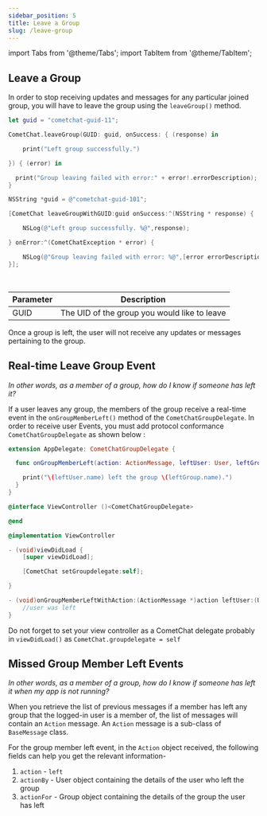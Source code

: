 ```yaml
---
sidebar_position: 5
title: Leave a Group
slug: /leave-group
---
```


import Tabs from '@theme/Tabs';
import TabItem from '@theme/TabItem';

## Leave a Group

In order to stop receiving updates and messages for any particular joined group, you will have to leave the group using the `leaveGroup()` method.

<Tabs>
<TabItem value="Swift" label="Swift">

```swift
let guid = "cometchat-guid-11";

CometChat.leaveGroup(GUID: guid, onSuccess: { (response) in

	print("Left group successfully.")

}) { (error) in

  print("Group leaving failed with error:" + error!.errorDescription);
}
```

</TabItem>
<TabItem value="Objective C" label="Objective C">

```objectivec
NSString *guid = @"cometchat-guid-101";

[CometChat leaveGroupWithGUID:guid onSuccess:^(NSString * response) {

    NSLog(@"Left group successfully. %@",response);

} onError:^(CometChatException * error) {

    NSLog(@"Group leaving failed with error: %@",[error errorDescription]);
}];
```

</TabItem>
</Tabs>
<br/>

| Parameter | Description                                  |
| --------- | -------------------------------------------- |
| GUID      | The UID of the group you would like to leave |

Once a group is left, the user will not receive any updates or messages pertaining to the group.

## Real-time Leave Group Event

_In other words, as a member of a group, how do I know if someone has left it?_

If a user leaves any group, the members of the group receive a real-time event in the `onGroupMemberLeft()` method of the `CometChatGroupDelegate`. In order to receive user Events, you must add protocol conformance `CometChatGroupDelegate` as shown below :

<Tabs>
<TabItem value="Swift" label="Swift">

```swift
extension AppDelegate: CometChatGroupDelegate {

  func onGroupMemberLeft(action: ActionMessage, leftUser: User, leftGroup: Group) {

    print("\(leftUser.name) left the group \(leftGroup.name).")
  }
}
```

</TabItem>
<TabItem value="Objective C" label="Objective C">

```objectivec
@interface ViewController ()<CometChatGroupDelegate>

@end

@implementation ViewController

- (void)viewDidLoad {
    [super viewDidLoad];

    [CometChat setGroupdelegate:self];

}

- (void)onGroupMemberLeftWithAction:(ActionMessage *)action leftUser:(User *)leftUser leftGroup:(Group *)leftGroup {
    //user was left
}
```

</TabItem>
</Tabs>

Do not forget to set your view controller as a CometChat delegate probably in `viewDidLoad()` as `CometChat.groupdelegate = self`

## Missed Group Member Left Events

_In other words, as a member of a group, how do I know if someone has left it when my app is not running?_

When you retrieve the list of previous messages if a member has left any group that the logged-in user is a member of, the list of messages will contain an `Action` message. An `Action` message is a sub-class of `BaseMessage` class.

For the group member left event, in the `Action` object received, the following fields can help you get the relevant information-

1. `action` - `left`
2. `actionBy` - User object containing the details of the user who left the group
3. `actionFor` - Group object containing the details of the group the user has left
